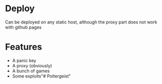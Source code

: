 # Deploy 
Can be deployed on any static host, although the proxy part does not work with github pages

# Features 
- A panic key 
- A proxy (obviously)
- A bunch of games
- Some exploits"# Poltergeist" 
